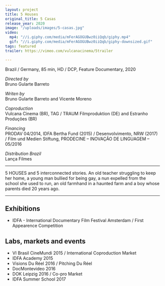 ```yaml
---
layout: project
title: 5 Houses
original_title: 5 Casas
release_year: 2020
image: "/uploads/images/5-casas.jpg"
video:
  mp4: "//i.giphy.com/media/mFerAGOGUBwz0iiQqb/giphy.mp4"
  gif: "//i.giphy.com/media/mFerAGOGUBwz0iiQqb/giphy-downsized.gif"
tags: featured
trailer: https://vimeo.com/vulcanacinema/5trailer

---
```

Brazil / Germany, 85 min, HD / DCP, Feature Documentary, 2020

_Directed by_  
Bruno Gularte Barreto

_Writen by_  
Bruno Gularte Barreto and Vicente Moreno

_Coproduction_  
Vulcana Cinema (BR), TAG / TRAUM Filmproduktion (DE) and Estranho Produções (BR)

_Financing_  
PRODAV 04/2014, IDFA Bertha Fund (2015) / Desenvolvimento, NRW (2017) / Film und Medien Stiftung, PRODECINE – INOVAÇÃO DE LINGUAGEM – 05/2016

_Distribution Brazil_  
Lança Filmes

***

5 HOUSES and 5 interconnected stories. An old teacher struggling to keep her home, a young man bullied for being gay, a nun expelled from the school she used to run, an old farmhand in a haunted farm and a boy whose parents died 20 years ago.

***

## Exhibitions

* IDFA - International Documentary Film Festival Amsterdam / First Appearence Competition

## Labs, markets and events

* VI Brasil CineMundi 2015 / International Coproduction Market
* IDFA Academy 2015
* Visions Du Réel 2016 / Pitching Du Réel
* DocMontevideo 2016
* DOK Leipzig 2016 / Co-pro Market
* IDFA Summer School 2017